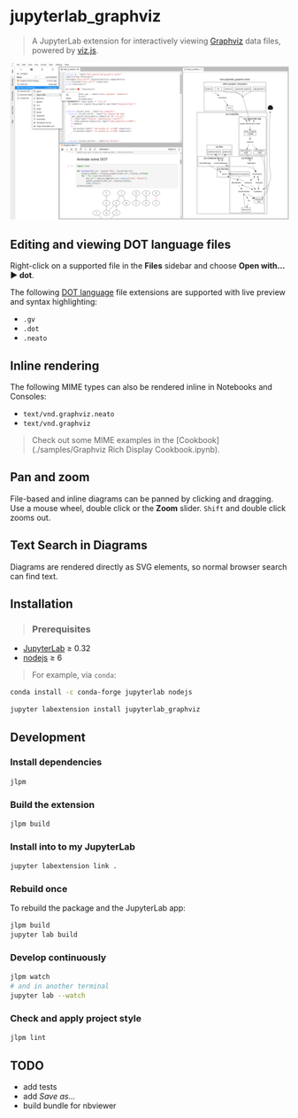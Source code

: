 # jupyterlab_graphviz

> A JupyterLab extension for interactively viewing [Graphviz](https://www.graphviz.org) data
files, powered by [viz.js](https://github.com/mdaines/viz.js/).

![Screenshot](hello.png)

## Editing and viewing DOT language files
Right-click on a supported file in the **Files** sidebar
and choose **Open with... ▶ dot**.

The following [DOT language](https://www.graphviz.org/doc/info/lang.html) file
extensions are supported with live preview and syntax highlighting:
- `.gv`
- `.dot`
- `.neato`

## Inline rendering
The following MIME types can also be rendered inline in Notebooks and Consoles:
- `text/vnd.graphviz.neato`
- `text/vnd.graphviz`

> Check out some MIME examples in the
[Cookbook](./samples/Graphviz Rich Display Cookbook.ipynb).

## Pan and zoom
File-based and inline diagrams can be panned by clicking and dragging. Use a
mouse wheel, double click or the **Zoom** slider. `Shift` and double click zooms out.

## Text Search in Diagrams
Diagrams are rendered directly as SVG elements, so normal browser search can
find text.

## Installation
> ### Prerequisites
* [JupyterLab](https://github.com/jupyterlab/jupyterlab) ≥ 0.32
* [nodejs](https://nodejs.org/en/) ≥ 6

> For example, via `conda`:
```bash
conda install -c conda-forge jupyterlab nodejs
```

```bash
jupyter labextension install jupyterlab_graphviz
```


## Development
### Install dependencies
```bash
jlpm
```

### Build the extension
```bash
jlpm build
```

### Install into to my JupyterLab
```bash
jupyter labextension link .
```

### Rebuild once
To rebuild the package and the JupyterLab app:

```bash
jlpm build
jupyter lab build
```

### Develop continuously
```bash
jlpm watch
# and in another terminal
jupyter lab --watch
```

### Check and apply project style
```bash
jlpm lint
```

## TODO
* add tests
* add _Save as..._
* build bundle for nbviewer
